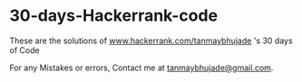 # 30-days-Hackerrank-code
These are the solutions of www.hackerrank.com/tanmaybhujade 's 30 days of Code

For any Mistakes or errors, Contact me at tanmaybhujade@gmail.com.
